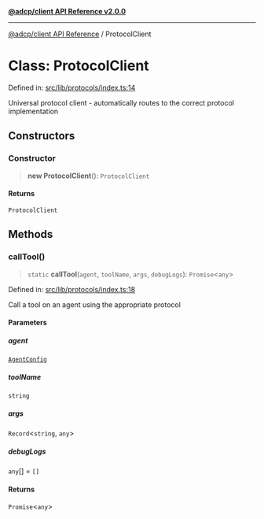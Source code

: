 [**@adcp/client API Reference v2.0.0**](../README.md)

***

[@adcp/client API Reference](../README.md) / ProtocolClient

# Class: ProtocolClient

Defined in: [src/lib/protocols/index.ts:14](https://github.com/adcontextprotocol/adcp-client/blob/add23254eadaef025ae9fbe49b40948f459b98ff/src/lib/protocols/index.ts#L14)

Universal protocol client - automatically routes to the correct protocol implementation

## Constructors

### Constructor

> **new ProtocolClient**(): `ProtocolClient`

#### Returns

`ProtocolClient`

## Methods

### callTool()

> `static` **callTool**(`agent`, `toolName`, `args`, `debugLogs`): `Promise`\<`any`\>

Defined in: [src/lib/protocols/index.ts:18](https://github.com/adcontextprotocol/adcp-client/blob/add23254eadaef025ae9fbe49b40948f459b98ff/src/lib/protocols/index.ts#L18)

Call a tool on an agent using the appropriate protocol

#### Parameters

##### agent

[`AgentConfig`](../interfaces/AgentConfig.md)

##### toolName

`string`

##### args

`Record`\<`string`, `any`\>

##### debugLogs

`any`[] = `[]`

#### Returns

`Promise`\<`any`\>
